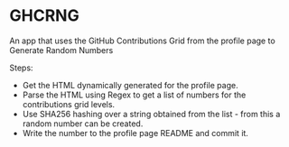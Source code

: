# GHCRNG
An app that uses the GitHub Contributions Grid from the profile page to Generate Random Numbers

Steps:
- Get the HTML dynamically generated for the profile page.
- Parse the HTML using Regex to get a list of numbers for the contributions grid levels.
- Use SHA256 hashing over a string obtained from the list - from this a random number can be created.
- Write the number to the profile page README and commit it.
